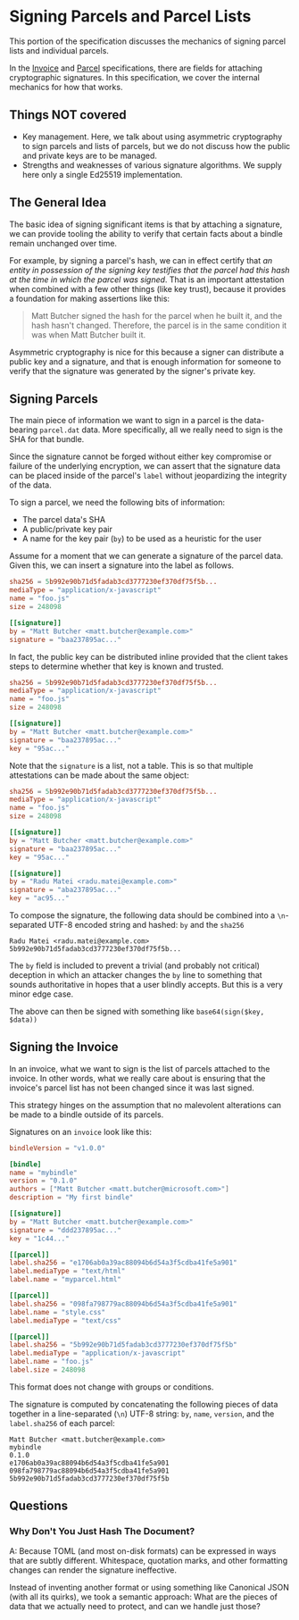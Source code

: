 # Signing Parcels and Parcel Lists

This portion of the specification discusses the mechanics of signing parcel lists and individual parcels.

In the [Invoice](invoice-spec.md) and [Parcel](parcel-spec.md]) specifications, there are fields for attaching cryptographic signatures. In this specification, we cover the internal mechanics for how that works.

## Things NOT covered

- Key management. Here, we talk about using asymmetric cryptography to sign parcels and lists of parcels, but we do not discuss how the public and private keys are to be managed.
- Strengths and weaknesses of various signature algorithms. We supply here only a single Ed25519 implementation.

## The General Idea

The basic idea of signing significant items is that by attaching a signature, we can provide tooling the ability to verify that certain facts about a bindle remain unchanged over time.

For example, by signing a parcel's hash, we can in effect certify that _an entity in possession of the signing key testifies that the parcel had this hash at the time in which the parcel was signed_. That is an important attestation when combined with a few other things (like key trust), because it provides a foundation for making assertions like this:

> Matt Butcher signed the hash for the parcel when he built it, and the hash hasn't changed. Therefore, the parcel is in the same condition it was when Matt Butcher built it.

Asymmetric cryptography is nice for this because a signer can distribute a public key and a signature, and that is enough information for someone to verify that the signature was generated by the signer's private key.

## Signing Parcels

The main piece of information we want to sign in a parcel is the data-bearing `parcel.dat` data. More specifically, all we really need to sign is the SHA for that bundle.

Since the signature cannot be forged without either key compromise or failure of the underlying encryption, we can assert that the signature data can be placed inside of the parcel's `label` without jeopardizing the integrity of the data.

To sign a parcel, we need the following bits of information:

- The parcel data's SHA
- A public/private key pair
- A name for the key pair (`by`) to be used as a heuristic for the user

Assume for a moment that we can generate a signature of the parcel data. Given this, we can insert a signature into the label as follows.

```toml
sha256 = 5b992e90b71d5fadab3cd3777230ef370df75f5b...
mediaType = "application/x-javascript"
name = "foo.js"
size = 248098

[[signature]]
by = "Matt Butcher <matt.butcher@example.com>"
signature = "baa237895ac..."
```

In fact, the public key can be distributed inline provided that the client takes steps to determine whether that key is known and trusted.

```toml
sha256 = 5b992e90b71d5fadab3cd3777230ef370df75f5b...
mediaType = "application/x-javascript"
name = "foo.js"
size = 248098

[[signature]]
by = "Matt Butcher <matt.butcher@example.com>"
signature = "baa237895ac..."
key = "95ac..."
```

Note that the `signature` is a list, not a table. This is so that multiple attestations can be made about the same object:

```toml
sha256 = 5b992e90b71d5fadab3cd3777230ef370df75f5b...
mediaType = "application/x-javascript"
name = "foo.js"
size = 248098

[[signature]]
by = "Matt Butcher <matt.butcher@example.com>"
signature = "baa237895ac..."
key = "95ac..."

[[signature]]
by = "Radu Matei <radu.matei@example.com>"
signature = "aba237895ac..."
key = "ac95..."
```

To compose the signature, the following data should be combined into a `\n`-separated UTF-8 encoded string and hashed: `by` and the `sha256`

```
Radu Matei <radu.matei@example.com>
5b992e90b71d5fadab3cd3777230ef370df75f5b...
```

The `by` field is included to prevent a trivial (and probably not critical) deception in which an attacker changes the `by` line to something that sounds authoritative in hopes that a user blindly accepts. But this is a very minor edge case.

The above can then be signed with something like `base64(sign($key, $data))`

## Signing the Invoice

In an invoice, what we want to sign is the list of parcels attached to the invoice. In other words, what we really care about is ensuring that the invoice's parcel list has not been changed since it was last signed.

This strategy hinges on the assumption that no malevolent alterations can be made to a bindle outside of its parcels.

Signatures on an `invoice` look like this:

```toml
bindleVersion = "v1.0.0"

[bindle]
name = "mybindle"
version = "0.1.0"
authors = ["Matt Butcher <matt.butcher@microsoft.com>"]
description = "My first bindle"

[[signature]]
by = "Matt Butcher <matt.butcher@example.com>"
signature = "ddd237895ac..."
key = "1c44..."

[[parcel]]
label.sha256 = "e1706ab0a39ac88094b6d54a3f5cdba41fe5a901"
label.mediaType = "text/html"
label.name = "myparcel.html"

[[parcel]]
label.sha256 = "098fa798779ac88094b6d54a3f5cdba41fe5a901"
label.name = "style.css"
label.mediaType = "text/css"

[[parcel]]
label.sha256 = "5b992e90b71d5fadab3cd3777230ef370df75f5b"
label.mediaType = "application/x-javascript"
label.name = "foo.js"
label.size = 248098
```

This format does not change with groups or conditions.

The signature is computed by concatenating the following pieces of data together in a line-separated (`\n`) UTF-8 string: `by`, `name`, `version`, and the `label.sha256` of each parcel:

```
Matt Butcher <matt.butcher@example.com>
mybindle
0.1.0
e1706ab0a39ac88094b6d54a3f5cdba41fe5a901
098fa798779ac88094b6d54a3f5cdba41fe5a901
5b992e90b71d5fadab3cd3777230ef370df75f5b
```


## Questions

### Why Don't You Just Hash The Document?

A: Because TOML (and most on-disk formats) can be expressed in ways that are subtly different. Whitespace, quotation marks, and other formatting changes can render the signature ineffective.

Instead of inventing another format or using something like Canonical JSON (with all its quirks), we took a semantic approach: What are the pieces of data that we actually need to protect, and can we handle just those?

